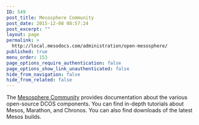 ```yaml
---
ID: 549
post_title: Mesosphere Community
post_date: 2015-12-08 08:57:24
post_excerpt: ""
layout: page
permalink: >
  http://local.mesodocs.com/administration/open-mesosphere/
published: true
menu_order: 153
page_options_require_authentication: false
page_options_show_link_unauthenticated: false
hide_from_navigation: false
hide_from_related: false
---
```

The <a href="http://open.mesosphere.com/" target="_blank">Mesosphere Community</a> provides documentation about the various open-source DCOS components. You can find in-depth tutorials about Mesos, Marathon, and Chronos. You can also find downloads of the latest Mesos builds.